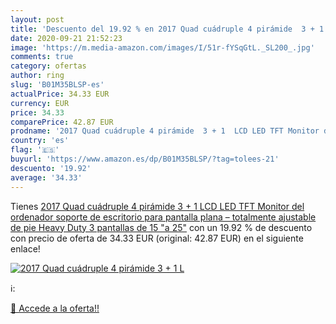 ```yaml
---
layout: post
title: 'Descuento del 19.92 % en 2017 Quad cuádruple 4 pirámide  3 + 1  L'
date: 2020-09-21 21:52:23
image: 'https://m.media-amazon.com/images/I/51r-fYSqGtL._SL200_.jpg'
comments: true
category: ofertas
author: ring
slug: 'B01M35BLSP-es'
actualPrice: 34.33 EUR
currency: EUR
price: 34.33
comparePrice: 42.87 EUR
prodname: '2017 Quad cuádruple 4 pirámide  3 + 1  LCD LED TFT Monitor del ordenador soporte de escritorio para pantalla plana – totalmente ajustable de pie Heavy Duty 3 pantallas de 15 "a 25"'
country: 'es'
flag: '🇪🇸'
buyurl: 'https://www.amazon.es/dp/B01M35BLSP/?tag=tolees-21'
descuento: '19.92'
average: '34.33'
---
```


Tienes [2017 Quad cuádruple 4 pirámide  3 + 1  LCD LED TFT Monitor del ordenador soporte de escritorio para pantalla plana – totalmente ajustable de pie Heavy Duty 3 pantallas de 15 "a 25"](https://www.amazon.es/dp/B01M35BLSP/?tag=tolees-21) con un 19.92 % de descuento con precio de oferta de 34.33 EUR (original: 42.87 EUR) en el siguiente enlace!

[![2017 Quad cuádruple 4 pirámide  3 + 1  L](https://m.media-amazon.com/images/I/51r-fYSqGtL._SL200_.jpg)](https://www.amazon.es/dp/B01M35BLSP/?tag=tolees-21)

ℹ️:


[🛒 Accede a la oferta!!](https://www.amazon.es/dp/B01M35BLSP/?tag=tolees-21)
